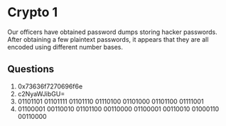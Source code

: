 # Crypto 1
Our officers have obtained password dumps storing hacker passwords. After obtaining a few plaintext passwords, it appears that they are all encoded using different number bases.

## Questions
1. 0x73636f7270696f6e	
2. c2NyaWJibGU=	
3. 01101101 01101111 01101110 01110100 01101000 01101100 01111001	
4. 01100001 00110010 01101100 00110000 01100001 00110010 01000110 00110000